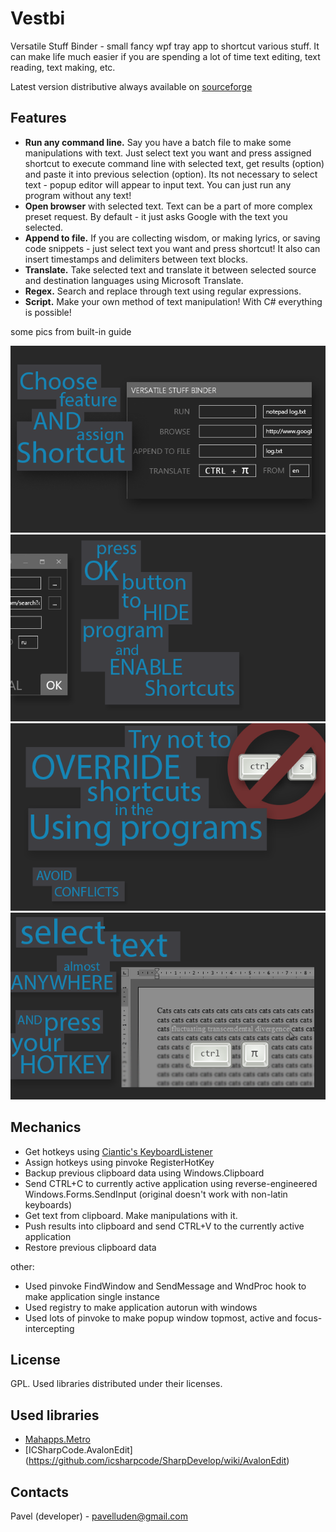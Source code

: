 Vestbi
======

Versatile Stuff Binder - small fancy wpf tray app to shortcut various stuff.
It can make life much easier if you are spending a lot of time text editing, text reading, text making, etc.


Latest version distributive always available on [sourceforge](http://sourceforge.net/projects/vestbi/files/latest/download)

Features
-----
* <strong>Run any command line.</strong> Say you have a batch file to make some manipulations with text. Just select text you want and press assigned shortcut to execute command line with selected text, get results (option) and paste it into previous selection (option). Its not necessary to select text - popup editor will appear to input text. You can just run any program without any text!
* <strong>Open browser</strong> with selected text. Text can be a part of more complex preset request. By default - it just asks Google with the text you selected.
* <strong>Append to file.</strong> If you are collecting wisdom, or making lyrics, or saving code snippets - just select text you want and press shortcut! It also can insert timestamps and delimiters between text blocks.
* <strong>Translate.</strong> Take selected text and translate it between selected source and destination languages using Microsoft Translate.
* <strong>Regex.</strong> Search and replace through text using regular expressions.
* <strong>Script.</strong> Make your own method of text manipulation! With C# everything is possible!


some pics from built-in guide

![slide2](./Vestbi/Resources/Slide2.png)
![slide3](./Vestbi/Resources/Slide3.png)
![slide4](./Vestbi/Resources/Slide4.png)
![slide5](./Vestbi/Resources/Slide5.png)


Mechanics
-----
* Get hotkeys using [Ciantic's KeyboardListener](https://gist.github.com/Ciantic/471698)
* Assign hotkeys using pinvoke RegisterHotKey
* Backup previous clipboard data using Windows.Clipboard
* Send CTRL+C to currently active application using reverse-engineered Windows.Forms.SendInput (original doesn't work with non-latin keyboards)
* Get text from clipboard. Make manipulations with it.
* Push results into clipboard and send CTRL+V to the currently active application
* Restore previous clipboard data


other:
* Used pinvoke FindWindow and SendMessage and WndProc hook to make application single instance
* Used registry to make application autorun with windows
* Used lots of pinvoke to make popup window topmost, active and focus-intercepting


License
-----
GPL. Used libraries distributed under their licenses.

Used libraries
-----
* [Mahapps.Metro](https://github.com/MahApps/MahApps.Metro)
* [ICSharpCode.AvalonEdit] (https://github.com/icsharpcode/SharpDevelop/wiki/AvalonEdit)

Contacts
-----
Pavel (developer) - pavelluden@gmail.com
